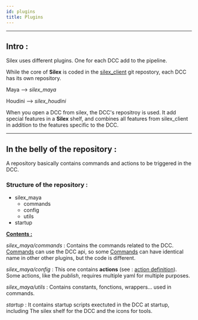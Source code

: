 ```yaml
---
id: plugins
title: Plugins
---
```


___

## Intro :

Silex uses different plugins. One for each DCC add to the pipeline.

While the core of **Silex** is coded in the [silex_client](../Client/client.md) git repostory, each DCC has its own repository.


Maya --> *silex_maya*

Houdini --> *silex_houdini*


When you open a DCC from silex, the DCC's repositroy is used. It add special features in a **Silex** shelf, and combines all features from silex_client in addition to the features specific to the DCC.

___
## In the belly of the repository :

A repository basically contains commands and actions to be triggered in the DCC.


### Structure of the repository :



- silex_maya
    - commands
    - config
    - utils
- startup


<u><b>Contents :</b></u> 


*silex_maya/commands* : Contains the commands related to the DCC. [Commands](\..\Core\command-definition.md) can use the DCC api, so some [Commands](\..\Core\command-definition.md) can have identical name in other other plugins, but the code is different.

*silex_maya/config* : This one contains **actions** (see : [action definition](\..\Core\action-definition.md)). Some actions, like the *publish*, requires multiple yaml for multiple purposes.

*silex_maya/utils* : Contains constants, fonctions, wrappers... used in commands.

*startup* : It contains startup scripts exectuted in the DCC at startup, including The silex shelf for the DCC and the icons for tools.






